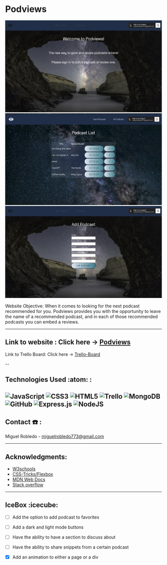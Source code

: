 # Podviews

![Alt text](./assets/podcast-home.jpg)
![Alt text](./assets/podcast-list.jpg)
![Alt text](./assets/podcast-edit.jpg)



Website Objective: When it comes to looking for the next podcast recommended for you. Podviews provides you with the opportunity to leave the name of a recommended podcast, and in each of those recommended podcasts you can embed a reviews. 

---

Link to website  : Click here -> [Podviews](https://podviews.fly.dev/)
--
Link to Trello Board: Click here -> [Trello-Board](https://trello.com/b/QBlSAEgK/pod-views)

-- 
## Technologies Used :atom: :
![JavaScript](https://img.shields.io/badge/javascript-%23323330.svg?style=for-the-badge&logo=javascript&logoColor=%23F7DF1E)
![CSS3](https://img.shields.io/badge/css3-%231572B6.svg?style=for-the-badge&logo=css3&logoColor=white)
![HTML5](https://img.shields.io/badge/html5-%23E34F26.svg?style=for-the-badge&logo=html5&logoColor=white)
![Trello](https://img.shields.io/badge/Trello-%23026AA7.svg?style=for-the-badge&logo=Trello&logoColor=white)
![MongoDB](https://img.shields.io/badge/MongoDB-%234ea94b.svg?style=for-the-badge&logo=mongodb&logoColor=white)
![GitHub](https://img.shields.io/badge/github-%23121011.svg?style=for-the-badge&logo=github&logoColor=white)
![Express.js](https://img.shields.io/badge/express.js-%23404d59.svg?style=for-the-badge&logo=express&logoColor=%2361DAFB)
![NodeJS](https://img.shields.io/badge/node.js-6DA55F?style=for-the-badge&logo=node.js&logoColor=white)
---



## Contact :telephone: :

Miguel Robledo - miguelrobledo773@gmail.com

---

## Acknowledgments:
* [W3schools](https://www.w3schools.com)
* [CSS-Tricks/Flexbox](https://css-tricks.com/snippets/css/a-guide-to-flexbox/)
* [MDN Web Docs](https://developer.mozilla.org/en-US/)
* [Stack overflow](https://stackoverflow.com)
---

## IceBox :icecube:
- [ ] Add the option to add podcast to favorites
- [ ] Add a dark and light mode buttons
- [ ] Have the ability to have a section to discuss about 
- [ ] Have the ability to share snippets from a certain podcast
- [x] Add an animation to either a page or a div




